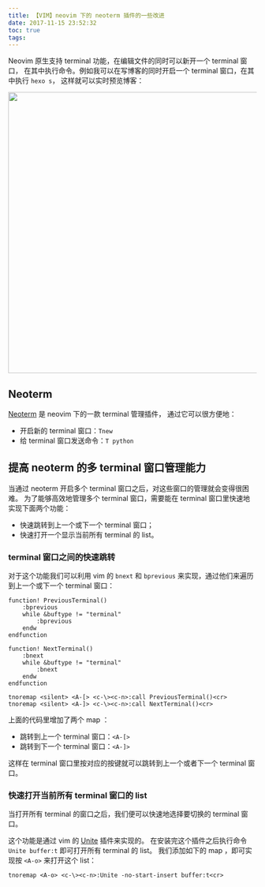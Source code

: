 ```yaml
---
title: 【VIM】neovim 下的 neoterm 插件的一些改进
date: 2017-11-15 23:52:32
toc: true
tags:
---
```


Neovim 原生支持 terminal 功能，在编辑文件的同时可以新开一个 terminal 窗口，
在其中执行命令。例如我可以在写博客的同时开启一个 terminal 窗口，在其中执行 `hexo s`，
这样就可以实时预览博客：

<!--more-->

<img src="http://on2hdrotz.bkt.clouddn.com/blog/1510762631758.png" width="570"/>

## Neoterm

[Neoterm](https://github.com/kassio/neoterm) 是 neovim 下的一款 terminal 管理插件，
通过它可以很方便地：

- 开启新的 terminal 窗口：`Tnew`
- 给 terminal 窗口发送命令：`T python`

## 提高 neoterm 的多 terminal 窗口管理能力

当通过 neoterm 开启多个 terminal 窗口之后，对这些窗口的管理就会变得很困难。
为了能够高效地管理多个 terminal 窗口，需要能在 terminal 窗口里快速地实现下面两个功能：

- 快速跳转到上一个或下一个 terminal 窗口；
- 快速打开一个显示当前所有 terminal 的 list。

### terminal 窗口之间的快速跳转

对于这个功能我们可以利用 vim 的 `bnext` 和 `bprevious` 来实现，通过他们来遍历到上一个或下一个
terminal 窗口：

```vim
function! PreviousTerminal()
	:bprevious
	while &buftype != "terminal"
		:bprevious
	endw
endfunction

function! NextTerminal()
	:bnext
	while &buftype != "terminal"
		:bnext
	endw
endfunction

tnoremap <silent> <A-[> <c-\><c-n>:call PreviousTerminal()<cr>
tnoremap <silent> <A-]> <c-\><c-n>:call NextTerminal()<cr>
```

上面的代码里增加了两个 map ：

- 跳转到上一个 terminal 窗口：`<A-[>`
- 跳转到下一个 terminal 窗口：`<A-]>`

这样在 terminal 窗口里按对应的按键就可以跳转到上一个或者下一个 terminal 窗口。

### 快速打开当前所有 terminal 窗口的 list

当打开所有 terminal 的窗口之后，我们便可以快速地选择要切换的 terminal 窗口。

这个功能是通过 vim 的 [Unite](https://github.com/Shougo/unite.vim) 插件来实现的。
在安装完这个插件之后执行命令 `Unite buffer:t` 即可打开所有 terminal 的 list。
我们添加如下的 map ，即可实现按 `<A-o>` 来打开这个 list：

```vim
tnoremap <A-o> <c-\><c-n>:Unite -no-start-insert buffer:t<cr>
```
